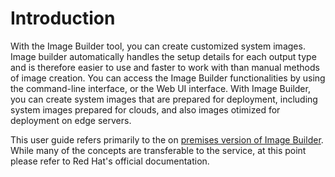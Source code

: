 # Introduction

With the Image Builder tool, you can create customized system images. Image builder automatically handles the setup details for each output type and is therefore easier to use and faster to work with than manual methods of image creation. You can access the Image Builder functionalities by using the command-line interface, or the Web UI interface. With Image Builder, you can create system images that are prepared for deployment, including system images prepared for clouds, and also images otimized for deployment on edge servers.

This user guide refers primarily to the on [premises version of Image Builder](../on-premises/Overview). While many of the concepts are transferable to the service, at this point please refer to Red Hat's official documentation.
